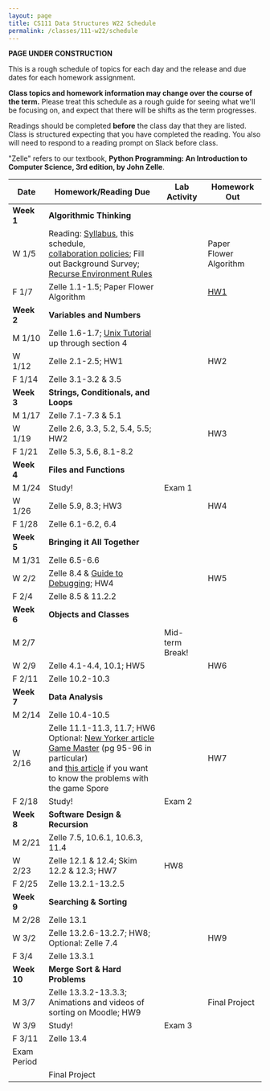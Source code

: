 ```yaml
---
layout: page
title: CS111 Data Structures W22 Schedule
permalink: /classes/111-w22/schedule
---
```


**PAGE UNDER CONSTRUCTION**

This is a rough schedule of topics for each day and the release and due dates for each homework assignment.  

**Class topics and homework information may change over the course of the term.** Please treat this schedule as a rough guide for seeing what we'll be focusing on, and expect that there will be shifts as the term progresses.

Readings should be completed **before** the class day that they are listed. Class is structured expecting that you have completed the reading. You also will need to respond to a reading prompt on Slack before class.

"Zelle" refers to our textbook, **Python Programming: An Introduction to Computer Science, 3rd edition, by John Zelle**. 

| Date	| Homework/Reading Due	| Lab Activity |	Homework Out |
| ------- | --------------- | ------------- | -------------- |
| **Week 1** | **Algorithmic Thinking** |  | |
| W 1/5 | Reading: [Syllabus](Syllabus), this schedule, <br/> [collaboration policies](collaboration); Fill out Background Survey;<br/> [Recurse Environment Rules](https://www.recurse.com/manual#sec-environment)| | Paper Flower Algorithm |
| F 1/7 | Zelle 1.1-1.5; Paper Flower Algorithm |  | [HW1](hw1)	 |
| **Week 2** | **Variables and Numbers** |  | |
| M 1/10 | Zelle 1.6-1.7; [Unix Tutorial](https://cs.carleton.edu/faculty/jondich/documents/unixtutorial/) up through section 4		|  |	 |
| W 1/12 | Zelle 2.1-2.5; HW1 	|	| HW2 |
| F 1/14 | Zelle 3.1-3.2 & 3.5|	| |
| **Week 3** | **Strings, Conditionals, and Loops** |  | |
| M 1/17 | Zelle 7.1-7.3 & 5.1	| 	| |
| W 1/19 | Zelle 2.6, 3.3, 5.2, 5.4, 5.5; HW2|	 | HW3 |
| F 1/21 | Zelle 5.3, 5.6, 8.1-8.2  |			|  |
| **Week 4** | **Files and Functions** | | |
| M 1/24 | Study! | Exam 1		| |
| W 1/26 |  Zelle 5.9, 8.3; HW3	| 	| HW4 |
| F 1/28 | Zelle 6.1-6.2, 6.4 |		| |
| **Week 5** | **Bringing it All Together** |  | |
| M 1/31 | Zelle 6.5-6.6 |	 | |
| W 2/2 |	Zelle 8.4 & [Guide to Debugging](https://runestone.academy/runestone/books/published/thinkcspy/Appendices/errorsAndDebug.html); HW4	| 	| HW5 |
| F 2/4 | Zelle 8.5 & 11.2.2  |	|  |
| **Week 6** | **Objects and Classes** |  | |
| M 2/7	| |	Mid-term Break!	| |
| W 2/9 | Zelle 4.1-4.4, 10.1; HW5 |	| HW6 |
| F 2/11 | Zelle 10.2-10.3	|	|  |
| **Week 7**| **Data Analysis**|  | |
| M 2/14 |  Zelle 10.4-10.5 |	| |
| W 2/16 | Zelle 11.1-11.3, 11.7; HW6 <br/>Optional: [New Yorker article Game Master](https://moodle.carleton.edu/pluginfile.php/960958/mod_resource/content/0/seabrook-game-master.pdf) (pg 95-96 in particular)<br/> and [this article](https://link.springer.com/content/pdf/10.1007/s10956-010-9211-1.pdf) if you want to know the problems with the game Spore|			 | HW7 |
| F 2/18| Study!	 |	Exam 2	|  |
| **Week 8** | **Software Design & Recursion** |   | |
| M 2/21 | Zelle 7.5, 10.6.1, 10.6.3, 11.4 |		| |
| W 2/23 | 	Zelle 12.1 & 12.4; Skim 12.2 & 12.3; HW7	 |  HW8|	
| F 2/25 | Zelle 13.2.1-13.2.5	|   |	 |
| **Week 9** | **Searching & Sorting**|  | |
| M 2/28 | Zelle 13.1|			| |	
| W 3/2 | Zelle 13.2.6-13.2.7; HW8; Optional: Zelle 7.4 | | HW9 |
| F 3/4 | Zelle 13.3.1 | |	 |
| **Week 10** | **Merge Sort & Hard Problems** |  | |
| M 3/7	| Zelle 13.3.2-13.3.3; Animations and videos of sorting on Moodle; HW9 |  | Final Project |
| W 3/9 | Study! | Exam 3 | |
| F 3/11 | Zelle 13.4| 	| |
| Exam Period | | | |
| | Final Project |  | |